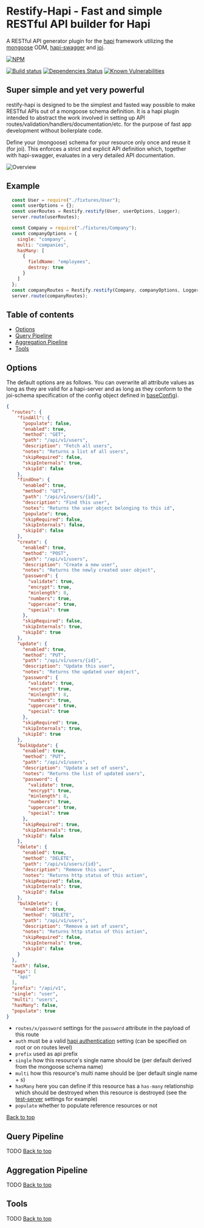# Restify-Hapi - Fast and simple RESTful API builder for Hapi

A RESTful API generator plugin for the [hapi](https://hapijs.com/) framework utilizing the [mongoose](mongoosejs.com) ODM, [hapi-swagger](https://github.com/glennjones/hapi-swagger) and [joi](https://github.com/hapijs/joi).

[![NPM](https://nodei.co/npm/restify-hapi.png?downloads=true&downloadRank=true&stars=true)](https://nodei.co/npm/restify-hapi/)

[![Build status](https://travis-ci.org/zebbra/restify-hapi.svg?branch=master)](https://travis-ci.org/zebbra/restify-hapi)
[![Dependencies Status](https://david-dm.org/zebbra/hapi-restify/status.svg)](https://david-dm.org/zebbra/restify-hapi)
[![Known Vulnerabilities](https://snyk.io/test/github/zebbra/restify-hapi/badge.svg)](https://snyk.io/test/github/zebbra/restify-hapi)

## Super simple and yet very powerful
restify-hapi is designed to be the simplest and fasted way possible to make RESTful APIs out of a mongoose schema definition. It is a hapi plugin intended to abstract the work involved in setting up API routes/validation/handlers/documentation/etc. for the purpose of fast app development without boilerplate code.

Define your (mongoose) schema for your resource only once and reuse it (for joi). This enforces a strict and explicit API definition which, together with hapi-swagger, evaluates in a very detailed API documentation.

![Overview](https://docs.google.com/drawings/d/1FolgXALLjPFrCQuVWc2q1Cr6MRjXdLhd7gypZVZLncU/pub?w=960&h=720)

## Example
```javascript
  const User = require("./fixtures/User");
  const userOptions = {};
  const userRoutes = Restify.restify(User, userOptions, Logger);
  server.route(userRoutes);

  const Company = require("./fixtures/Company");
  const companyOptions = {
    single: "company",
    multi: "companies",
    hasMany: [
      {
        fieldName: "employees",
        destroy: true
      }
    ]
  };
  const companyRoutes = Restify.restify(Company, companyOptions, Logger);
  server.route(companyRoutes);
```

## Table of contents
- [Options](#options)
- [Query Pipeline](#query-pipeline)
- [Aggregation Pipeline](#aggregation-pipeline)
- [Tools](#tools)

## Options
The default options are as follows. You can overwrite all attribute values as long as they are valid for a hapi-server and as long as they conform to the joi-schema specification of the config object defined in [baseConfig](./lib/baseConfig.js)).
```json
{
  "routes": {
    "findAll": {
      "populate": false,
      "enabled": true,
      "method": "GET",
      "path": "/api/v1/users",
      "description": "Fetch all users",
      "notes": "Returns a list of all users",
      "skipRequired": false,
      "skipInternals": true,
      "skipId": false
    },
    "findOne": {
      "enabled": true,
      "method": "GET",
      "path": "/api/v1/users/{id}",
      "description": "Find this user",
      "notes": "Returns the user object belonging to this id",
      "populate": true,
      "skipRequired": false,
      "skipInternals": false,
      "skipId": false
    },
    "create": {
      "enabled": true,
      "method": "POST",
      "path": "/api/v1/users",
      "description": "Create a new user",
      "notes": "Returns the newly created user object",
      "password": {
        "validate": true,
        "encrypt": true,
        "minlength": 8,
        "numbers": true,
        "uppercase": true,
        "special": true
      },
      "skipRequired": false,
      "skipInternals": true,
      "skipId": true
    },
    "update": {
      "enabled": true,
      "method": "PUT",
      "path": "/api/v1/users/{id}",
      "description": "Update this user",
      "notes": "Returns the updated user object",
      "password": {
        "validate": true,
        "encrypt": true,
        "minlength": 8,
        "numbers": true,
        "uppercase": true,
        "special": true
      },
      "skipRequired": true,
      "skipInternals": true,
      "skipId": true
    },
    "bulkUpdate": {
      "enabled": true,
      "method": "PUT",
      "path": "/api/v1/users",
      "description": "Update a set of users",
      "notes": "Returns the list of updated users",
      "password": {
        "validate": true,
        "encrypt": true,
        "minlength": 8,
        "numbers": true,
        "uppercase": true,
        "special": true
      },
      "skipRequired": true,
      "skipInternals": true,
      "skipId": false
    },
    "delete": {
      "enabled": true,
      "method": "DELETE",
      "path": "/api/v1/users/{id}",
      "description": "Remove this user",
      "notes": "Returns http status of this action",
      "skipRequired": false,
      "skipInternals": true,
      "skipId": false
    },
    "bulkDelete": {
      "enabled": true,
      "method": "DELETE",
      "path": "/api/v1/users",
      "description": "Remove a set of users",
      "notes": "Returns http status of this action",
      "skipRequired": false,
      "skipInternals": true,
      "skipId": false
    }
  },
  "auth": false,
  "tags": [
    "api"
  ],
  "prefix": "/api/v1",
  "single": "user",
  "multi": "users",
  "hasMany": false,
  "populate": true
}
```

- `routes/x/password` settings for the `password` attribute in the payload of this route
- `auth` must be a valid [hapi authentication](https://hapijs.com/tutorials/auth) setting (can be specified on root or on routes level)
- `prefix` used as api prefix
- `single` how this resource's single name should be (per default derived from the mongoose schema name)
- `multi` how this resource's multi name should be (per default single name + s)
- `hasMany` here you can define if this resource has a `has-many` relationship which should be destroyed when this resource is destroyed (see the [test-server](./tests/server.js) settings for example)
- `populate` whether to populate reference resources or not

[Back to top](#table-of-contents)

## Query Pipeline
TODO
[Back to top](#table-of-contents)

## Aggregation Pipeline
TODO
[Back to top](#table-of-contents)

## Tools
TODO
[Back to top](#table-of-contents)